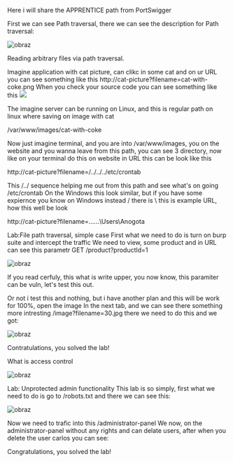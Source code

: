 Here i will share the APPRENTICE path from PortSwigger

First we can see Path traversal, there we can see the description for Path traversal:

![obraz](https://github.com/Anogota/APPRENTICE-PortSwigger-Path/assets/143951834/02c2cfb6-bbf6-41bf-ba55-2e38b3adac85)

Reading arbitrary files via path traversal.

Imagine application with cat picture, can clikc in some cat and on ur URL you can see something like this http://cat-picture?filename=cat-with-coke.png
When you check your source code you can see something like this <img src="/loadImage?filename=cat-with-coke.png">

The imagine server can be running on Linux, and this is regular path on linux where saving on image with cat

/var/www/images/cat-with-coke

Now just imagine terminal, and you are into /var/www/images, you on the website and you wanna leave from this path, you can see 3 directory, now like on your terminal do this on website in URL this can be look like this

http://cat-picture?filename=/../../../etc/crontab

This /../ sequence helping me out from this path and see what's on going /etc/crontab
On the Windows this look similar, but if you have some expiernce you know on Windows instead / there is \ this is example URL, how this well be look

http://cat-picture?filename=\..\..\..\Users\Anogota 

Lab:File path traversal, simple case
First what we need to do is turn on burp suite and intercept the traffic
We need to view, some product and in URL can see this parametr GET /product?productId=1

![obraz](https://github.com/Anogota/APPRENTICE-PortSwigger-Path/assets/143951834/c73f7aa3-d19e-4803-a3c6-7fe3112bb183)

If you read cerfuly, this what is write upper, you now know, this paramiter can be vuln, let's test this out.

Or not i test this and nothing, but i have another plan and this will be work for 100%, open the image In the next tab, and we can see there something more intresting /image?filename=30.jpg
there we need to do this and we got:

![obraz](https://github.com/Anogota/APPRENTICE-PortSwigger-Path/assets/143951834/02798a79-b5e5-4271-9242-1e7b7dce98c6)

Contratulations, you solved the lab!

What is access control

![obraz](https://github.com/Anogota/APPRENTICE-PortSwigger-Path/assets/143951834/f3f93b1d-2ec4-45f8-b13e-221dee4c29e3)

Lab: Unprotected admin functionality
This lab is so simply, first what we need to do is go to /robots.txt and there we can see this:

![obraz](https://github.com/Anogota/APPRENTICE-PortSwigger-Path/assets/143951834/ee848358-aee6-4511-8361-fee970b2336f)

Now we need to trafic into this /administrator-panel 
We now, on the administrator-panel without any rights and can delate users, after when you delete the user carlos you can see:

Congratulations, you solved the lab!
